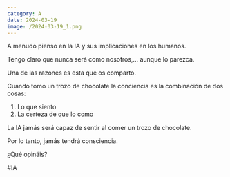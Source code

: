 ```yaml
--- 
category: A 
date: 2024-03-19 
image: /2024-03-19_1.png 
--- 
```


A menudo pienso en la IA y sus implicaciones en los humanos.
 
Tengo claro que nunca será como nosotros,... aunque lo parezca. 

Una de las razones es esta que os comparto.

Cuando tomo un trozo de chocolate la conciencia es la combinación de dos cosas:

1) Lo que siento
2) La certeza de que lo como

La IA jamás será capaz de sentir al comer un trozo de chocolate.

Por lo tanto, jamás tendrá consciencia. 

¿Qué opináis?

#IA